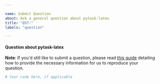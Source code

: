 ```yaml
---

name: Submit Question
about: Ask a general question about pytask-latex
title: "QST:"
labels: "question"

---
```


#### Question about pytask-latex

**Note**: If you'd still like to submit a question, please read [this guide](
https://matthewrocklin.com/blog/work/2018/02/28/minimal-bug-reports) detailing how to
provide the necessary information for us to reproduce your question.

```python
# Your code here, if applicable
```
